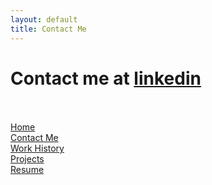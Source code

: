 ```yaml
---
layout: default
title: Contact Me
---
```


# Contact me at [linkedin](https://www.linkedin.com/in/ejem-brandon/)
\
\
[Home](./)\
[Contact Me](./contact-me)\
[Work History](./work-history)\
[Projects](./projects)\
[Resume](https://drive.google.com/file/d/1N04MfUDJqpCMQxs24CMc0z-Vb1zr_SuE/view?usp=drive_link)
